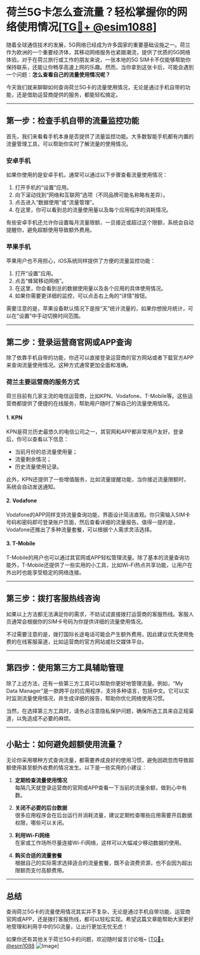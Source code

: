 # 荷兰5G卡怎么查流量？轻松掌握你的网络使用情况[[TG💪+ @esim1088](https://t.me/s/esim1088)]

随着全球通信技术的发展，5G网络已经成为许多国家的重要基础设施之一。荷兰作为欧洲的一个重要经济体，其移动网络服务也紧跟潮流，提供了优质的5G网络体验。对于在荷兰旅行或工作的朋友来说，一张本地的5G SIM卡不仅能够帮助你保持联系，还能让你畅享高速上网的乐趣。然而，当你拿到这张卡后，可能会遇到一个问题：**怎么查看自己的流量使用情况呢？**

今天我们就来聊聊如何查询荷兰5G卡的流量使用情况，无论是通过手机自带的功能，还是借助运营商提供的服务，都能轻松搞定。

---

## **第一步：检查手机自带的流量监控功能**

首先，我们来看看手机本身是否提供了流量监控功能。大多数智能手机都有内置的流量管理工具，可以帮助你实时了解流量的使用情况。

### **安卓手机**
如果你使用的是安卓手机，通常可以通过以下步骤查看流量使用情况：
1. 打开手机的“设置”应用。
2. 向下滚动找到“网络和互联网”选项（不同品牌可能名称略有差异）。
3. 点击进入“数据使用”或“流量管理”。
4. 在这里，你可以看到总的流量使用量以及每个应用程序的消耗情况。

有些安卓手机还允许你设置每月流量限额，一旦接近或超过这个限额，系统会自动提醒你，避免超额使用导致额外费用。

### **苹果手机**
苹果用户也不用担心，iOS系统同样提供了方便的流量监控功能：
1. 打开“设置”应用。
2. 点击“蜂窝移动网络”。
3. 在这里，你会看到总的数据使用量以及各个应用的具体使用情况。
4. 如果你需要更详细的监控，可以点击右上角的“详情”按钮。

需要注意的是，苹果设备默认情况下是按“天”统计流量的，如果你想按月统计，可以在“设置”中手动切换时间范围。

---

## **第二步：登录运营商官网或APP查询**

除了依靠手机自带的功能，你还可以直接登录运营商的官方网站或者下载官方APP来查询流量使用情况。这种方式通常更加全面和准确。

### **荷兰主要运营商的服务方式**
荷兰目前有几家主流的电信运营商，比如KPN、Vodafone、T-Mobile等。这些运营商都提供了便捷的在线服务，帮助用户随时了解自己的流量使用情况。

#### **1. KPN**
KPN是荷兰历史最悠久的电信公司之一，其官网和APP都非常用户友好。登录后，你可以查看以下信息：
- 当前月份的总流量使用量；
- 流量剩余情况；
- 历史流量使用记录。

此外，KPN还提供了一些增值服务，比如流量提醒功能，当你接近流量限额时，系统会自动发送通知。

#### **2. Vodafone**
Vodafone的APP同样支持流量查询功能，界面设计简洁直观。你只需输入SIM卡号码和密码即可登录账户页面，然后查看详细的流量报告。值得一提的是，Vodafone还推出了多种流量套餐，可以根据个人需求灵活选择。

#### **3. T-Mobile**
T-Mobile的用户也可以通过其官网或APP轻松管理流量。除了基本的流量查询功能外，T-Mobile还提供了一些实用的小工具，比如Wi-Fi热点共享功能，让用户在外出时也能享受稳定的网络连接。

---

## **第三步：拨打客服热线咨询**

如果以上方法都无法满足你的需求，不妨试试直接拨打运营商的客服热线。客服人员通常会根据你的SIM卡号码为你提供详细的流量使用情况。

不过需要注意的是，拨打国际长途电话可能会产生额外费用，因此建议优先使用免费的在线客服渠道，比如运营商的官方网站或社交媒体平台。

---

## **第四步：使用第三方工具辅助管理**

除了上述方法，还有一些第三方工具可以帮助你更好地管理流量。例如，“My Data Manager”是一款跨平台的应用程序，支持多种语言，包括中文。它可以实时监测流量使用情况，并生成详细的报告，帮助你优化网络使用习惯。

当然，在选择第三方工具时，请务必注意隐私保护问题，确保所选工具来自正规渠道，以免造成不必要的麻烦。

---

## **小贴士：如何避免超额使用流量？**

无论你采用哪种方式查询流量，都需要养成良好的使用习惯，避免因疏忽而导致超额使用甚至额外收费的情况发生。以下是一些实用的小建议：

1. **定期检查流量使用情况**  
   每隔几天就登录运营商的官网或APP查看一下当前的流量余额，做到心中有数。

2. **关闭不必要的后台数据**  
   很多应用程序会在后台运行并消耗流量，建议定期检查哪些应用需要开启数据权限，哪些可以关闭。

3. **利用Wi-Fi网络**  
   在家或工作场所尽量连接Wi-Fi网络，这样可以大幅减少移动数据的使用。

4. **购买合适的流量套餐**  
   根据自己的实际需求选择适合的流量套餐，既不会浪费资源，也不会因为超出限额而支付高额费用。

---

## **总结**

查询荷兰5G卡的流量使用情况其实并不复杂，无论是通过手机自带功能、运营商官网或APP，还是拨打客服热线，都可以轻松实现。希望这篇文章能帮助大家更好地管理和利用手中的5G流量，让出行更加无忧无虑！

如果你还有其他关于荷兰5G卡的问题，欢迎随时留言讨论哦~ [[TG💪+ @esim1088](https://t.me/s/esim1088) ![Image](https://i.postimg.cc/4NQfJmqS/Snipaste-2025-05-13-00-14-12.png)]